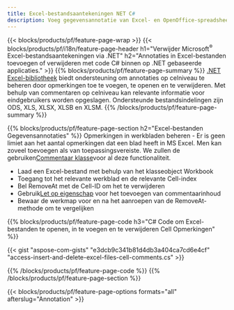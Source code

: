 ```yaml
---
title: Excel-bestandsaantekeningen NET C#
description: Voeg gegevensannotatie van Excel- en OpenOffice-spreadsheets toe of verwijder deze met slechts enkele regels code C#.
---
```

{{< blocks/products/pf/feature-page-wrap >}}
{{< blocks/products/pf/i18n/feature-page-header h1="Verwijder Microsoft<sup>&reg;</sup> Excel-bestandsaantekeningen via .NET" h2="Annotaties in Excel-bestanden toevoegen of verwijderen met code C# binnen op .NET gebaseerde applicaties." >}}
{{% blocks/products/pf/feature-page-summary %}}
[.NET Excel-bibliotheek](/cells/nl/net/) biedt ondersteuning om annotaties op celniveau te beheren door opmerkingen toe te voegen, te openen en te verwijderen. Met behulp van commentaren op celniveau kan relevante informatie voor eindgebruikers worden opgeslagen. Ondersteunde bestandsindelingen zijn ODS, XLS, XLSX, XLSB en XLSM.
{{% /blocks/products/pf/feature-page-summary %}}

{{% blocks/products/pf/feature-page-section h2="Excel-bestanden Gegevensannotaties" %}}
 Opmerkingen in werkbladen beheren - Er is geen limiet aan het aantal opmerkingen dat een blad heeft in MS Excel. Men kan zoveel toevoegen als van toepassingsvereiste. We zullen de gebruiken[Commentaar klasse](https://reference.aspose.com/cells/net/aspose.cells/comment)voor al deze functionaliteit.

+ Laad een Excel-bestand met behulp van het klasseobject Workbook
+ Toegang tot het relevante werkblad en de relevante Cell-index
+ Bel RemoveAt met de Cell-ID om het te verwijderen
 + Gebruik[Let op eigenschap](https://reference.aspose.com/cells/net/aspose.cells/comment/properties/note) voor het toevoegen van commentaarinhoud
+ Bewaar de werkmap voor en na het aanroepen van de RemoveAt-methode om te vergelijken

{{% blocks/products/pf/feature-page-code h3="C# Code om Excel-bestanden te openen, in te voegen en te verwijderen Cell Opmerkingen" %}}


{{< gist "aspose-com-gists" "e3dcb9c341b81d4db3a404ca7cd6e4cf" "access-insert-and-delete-excel-files-cell-comments.cs" >}}

{{% /blocks/products/pf/feature-page-code %}}
{{% /blocks/products/pf/feature-page-section %}}

{{< blocks/products/pf/feature-page-options formats="all" afterslug="Annotation" >}}
